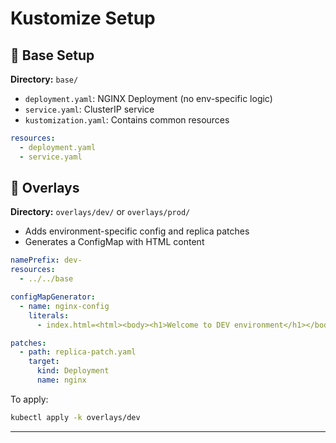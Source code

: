 # Kustomize Setup

## 🧱 Base Setup

**Directory:** `base/`

* `deployment.yaml`: NGINX Deployment (no env-specific logic)
* `service.yaml`: ClusterIP service
* `kustomization.yaml`: Contains common resources

```yaml
resources:
  - deployment.yaml
  - service.yaml
```

## 🔧 Overlays

**Directory:** `overlays/dev/` or `overlays/prod/`

* Adds environment-specific config and replica patches
* Generates a ConfigMap with HTML content

```yaml
namePrefix: dev-
resources:
  - ../../base

configMapGenerator:
  - name: nginx-config
    literals:
      - index.html=<html><body><h1>Welcome to DEV environment</h1></body></html>

patches:
  - path: replica-patch.yaml
    target:
      kind: Deployment
      name: nginx
```

To apply:

```sh
kubectl apply -k overlays/dev
```

---

